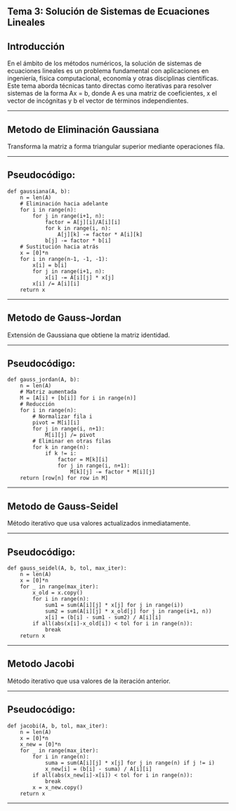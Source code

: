 Tema 3: Solución de Sistemas de Ecuaciones Lineales
-------------------------
Introducción 
-------------------------
En el ámbito de los métodos numéricos, la solución de sistemas de ecuaciones lineales es un problema fundamental con aplicaciones en ingeniería, física computacional, economía y otras disciplinas científicas. Este tema aborda técnicas tanto directas como iterativas para resolver sistemas de la forma Ax = b, donde A es una matriz de coeficientes, x el vector de incógnitas y b el vector de términos independientes.

-------------------------
Metodo de Eliminación Gaussiana
-------------------------
Transforma la matriz a forma triangular superior mediante operaciones fila.

-------------------------
Pseudocódigo:
-------------------------
```
def gaussiana(A, b):
    n = len(A)
    # Eliminación hacia adelante
    for i in range(n):
        for j in range(i+1, n):
            factor = A[j][i]/A[i][i]
            for k in range(i, n):
                A[j][k] -= factor * A[i][k]
            b[j] -= factor * b[i]
    # Sustitución hacia atrás
    x = [0]*n
    for i in range(n-1, -1, -1):
        x[i] = b[i]
        for j in range(i+1, n):
            x[i] -= A[i][j] * x[j]
        x[i] /= A[i][i]
    return x
```
-------------------------
Metodo de Gauss-Jordan
-------------------------
Extensión de Gaussiana que obtiene la matriz identidad.

-------------------------
Pseudocódigo:
-------------------------
```
def gauss_jordan(A, b):
    n = len(A)
    # Matriz aumentada
    M = [A[i] + [b[i]] for i in range(n)]
    # Reducción
    for i in range(n):
        # Normalizar fila i
        pivot = M[i][i]
        for j in range(i, n+1):
            M[i][j] /= pivot
        # Eliminar en otras filas
        for k in range(n):
            if k != i:
                factor = M[k][i]
                for j in range(i, n+1):
                    M[k][j] -= factor * M[i][j]
    return [row[n] for row in M]
```
-------------------------
Metodo de Gauss-Seidel
-------------------------
Método iterativo que usa valores actualizados inmediatamente.

-------------------------
Pseudocódigo:
-------------------------
```
def gauss_seidel(A, b, tol, max_iter):
    n = len(A)
    x = [0]*n
    for _ in range(max_iter):
        x_old = x.copy()
        for i in range(n):
            sum1 = sum(A[i][j] * x[j] for j in range(i))
            sum2 = sum(A[i][j] * x_old[j] for j in range(i+1, n))
            x[i] = (b[i] - sum1 - sum2) / A[i][i]
        if all(abs(x[i]-x_old[i]) < tol for i in range(n)):
            break
    return x
```
-------------------------
Metodo Jacobi
-------------------------
Método iterativo que usa valores de la iteración anterior.

-------------------------
Pseudocódigo:
-------------------------
```
def jacobi(A, b, tol, max_iter):
    n = len(A)
    x = [0]*n
    x_new = [0]*n
    for _ in range(max_iter):
        for i in range(n):
            suma = sum(A[i][j] * x[j] for j in range(n) if j != i)
            x_new[i] = (b[i] - suma) / A[i][i]
        if all(abs(x_new[i]-x[i]) < tol for i in range(n)):
            break
        x = x_new.copy()
    return x
```
-------------------------
